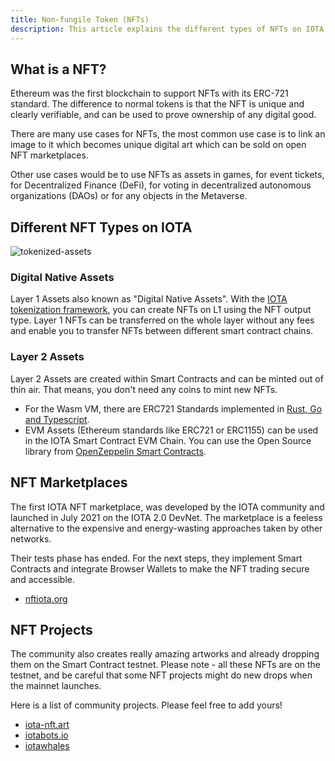 ```yaml
---
title: Non-fungile Token (NFTs)
description: This article explains the different types of NFTs on IOTA.
---
```


## What is a NFT?

Ethereum was the first blockchain to support NFTs with its ERC-721 standard. The difference to normal tokens is that the NFT is unique and clearly verifiable, and can be used to prove ownership of any digital good.

There are many use cases for NFTs, the most common use case is to link an image to it which becomes unique digital art which can be sold on open NFT marketplaces.

Other use cases would be to use NFTs as assets in games, for event tickets, for Decentralized Finance (DeFi), for voting in decentralized autonomous organizations (DAOs) or for any objects in the Metaverse.

## Different NFT Types on IOTA

![tokenized-assets](/img/learn/layer2-tokenized-assets.png)

### Digital Native Assets

Layer 1 Assets also known as "Digital Native Assets". With the [IOTA tokenization framework](https://blog.iota.org/tokenization-on-the-tangle-iota-digital-assets-framework/), you can create NFTs on L1 using the NFT output type. Layer 1 NFTs can be transferred on the whole layer without any fees and enable you to transfer NFTs between different smart contract chains.

### Layer 2 Assets

Layer 2 Assets are created within Smart Contracts and can be minted out of thin air. That means, you don't need any coins to mint new NFTs.

- For the Wasm VM, there are ERC721 Standards implemented in [Rust, Go and Typescript](https://github.com/iotaledger/wasp/tree/develop/contracts/wasm/erc721).
- EVM Assets (Ethereum standards like ERC721 or ERC1155) can be used in the IOTA Smart Contract EVM Chain. You can use the Open Source library from [OpenZeppelin Smart Contracts](https://github.com/OpenZeppelin/openzeppelin-contracts).

## NFT Marketplaces

The first IOTA NFT marketplace, was developed by the IOTA community and launched in July 2021 on the IOTA 2.0 DevNet. The marketplace is a feeless alternative to the expensive and energy-wasting approaches taken by other networks.

Their tests phase has ended. For the next steps, they implement Smart Contracts and integrate Browser Wallets to make the NFT trading secure and accessible.

- [nftiota.org](https://nftiota.org/)

## NFT Projects

The community also creates really amazing artworks and already dropping them on the Smart Contract testnet. Please note - all these NFTs are on the testnet, and be careful that some NFT projects might do new drops when the mainnet launches.

Here is a list of community projects. Please feel free to add yours!

- [iota-nft.art](https://iota-nft.art/)
- [iotabots.io](https://iotabots.io/)
- [iotawhales](https://pixeldoggy.com/iotawhales)
